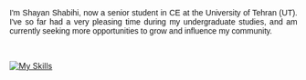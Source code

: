 <!-- [![Top Langs](https://github-readme-stats.vercel.app/api/top-langs/?username=shaihish&layout=compact&card_width=350&langs_count=8&hide=css,html,jupyter,%20notebook,javascript,tex,Assembly,Makefile&theme=synthwave)](https://github.com/anuraghazra/github-readme-stats) -->


<!-- [![Shayan Shabihi's stats](https://github-readme-stats.vercel.app/api?username=shaihish&theme=synthwave&card_width=360&count_private=true&include_all_commits=true&show_icons=true)] -->

<!-- [![Shayan Shabihi's GitHub stats](https://github-readme-stats.vercel.app/api?username=shabihish)](https://github.com/anuraghazra/github-readme-stats) -->

<!-- ![Shayan Shabihi's GitHub stats](https://github-readme-stats.vercel.app/api?username=shabihish&theme=synthwave&card_width=360&count_private=true&include_all_commits=true&show_icons=true) -->

<p align="justify" style="font-family:Arial, sans-serif;">
I'm Shayan Shabihi, now a senior student in CE at the University of Tehran (UT). I've so far had a very pleasing time during my undergraduate studies, and am currently seeking more opportunities to grow and influence my community.
</p>
<br>

[![My Skills](https://skillicons.dev/icons?i=java,py,go,cpp,c,nodejs,git,css,html,tensorflow,pytorch,docker,ros,mysql,bash,androidstudio,eclipse,vscode&perline=9)](https://skillicons.dev)


<!--
**shabihish/shabihish** is a ✨ _special_ ✨ repository because its `README.md` (this file) appears on your GitHub profile.

Here are some ideas to get you started:

- 🔭 I’m currently working on ...
- 🌱 I’m currently learning ...
- 👯 I’m looking to collaborate on ...
- 🤔 I’m looking for help with ...
- 💬 Ask me about ...
- 📫 How to reach me: ...
- 😄 Pronouns: ...
- ⚡ Fun fact: ...
-->
